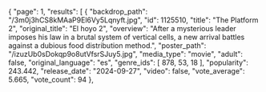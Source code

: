 {
"page": 1,
"results": [
{
"backdrop_path": "/3m0j3hCS8kMAaP9El6Vy5Lqnyft.jpg",
"id": 1125510,
"title": "The Platform 2",
"original_title": "El hoyo 2",
"overview": "After a mysterious leader imposes his law in a brutal system of vertical cells, a new arrival battles against a dubious food distribution method.",
"poster_path": "/izuzUb0sDokqp9o8utVfsrSJuy5.jpg",
"media_type": "movie",
"adult": false,
"original_language": "es",
"genre_ids": [
878,
53,
18
],
"popularity": 243.442,
"release_date": "2024-09-27",
"video": false,
"vote_average": 5.665,
"vote_count": 94
},
